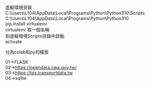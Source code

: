虛擬環境安裝  
C:\Users\L104\AppData\Local\Programs\Python\Python310\Scripts  
C:\Users\L104\AppData\Local\Programs\Python\Python310  
pip install virtualenv  
virtualenv 取一個名稱  
到虛擬環境Scripts目錄中啟動  
activate  

分為colab和py的檔案  

01->FLASK  
02->https://opendata.cwa.gov.tw/  
03->https://tdx.transportdata.tw  
04->sqlite  

